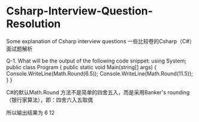 # Csharp-Interview-Question-Resolution
Some explanation of Csharp interview questions 一些比较卷的Csharp（C#）面试题解析

Q-1. What will be the output of the following code snippet:
using System;
public class Program
    {
        public static void Main(string[] args)
        {
            Console.WriteLine(Math.Round(6.5));
            Console.WriteLine(Math.Round(11.5));
        }
    }

C#的默认Math.Round 方法不是简单的四舍五入，而是采用Banker's rounding（银行家算法），即：四舍六入五取偶

所以输出结果为
6
12